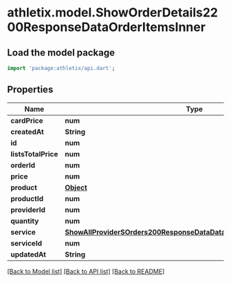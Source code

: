 # athletix.model.ShowOrderDetails2200ResponseDataOrderItemsInner

## Load the model package
```dart
import 'package:athletix/api.dart';
```

## Properties
Name | Type | Description | Notes
------------ | ------------- | ------------- | -------------
**cardPrice** | **num** |  | [optional] 
**createdAt** | **String** |  | [optional] 
**id** | **num** |  | [optional] 
**listsTotalPrice** | **num** |  | [optional] 
**orderId** | **num** |  | [optional] 
**price** | **num** |  | [optional] 
**product** | [**Object**](.md) |  | [optional] 
**productId** | **num** |  | [optional] 
**providerId** | **num** |  | [optional] 
**quantity** | **num** |  | [optional] 
**service** | [**ShowAllProviderSOrders200ResponseDataDataInnerOrderItemsInnerService**](ShowAllProviderSOrders200ResponseDataDataInnerOrderItemsInnerService.md) |  | [optional] 
**serviceId** | **num** |  | [optional] 
**updatedAt** | **String** |  | [optional] 

[[Back to Model list]](../README.md#documentation-for-models) [[Back to API list]](../README.md#documentation-for-api-endpoints) [[Back to README]](../README.md)


